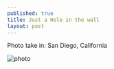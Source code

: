 ```yaml
---
published: true
title: Just a Hole in the wall
layout: post
---
```

Photo take in: San Diego, California

![photo](http://res.cloudinary.com/dijs-design/image/upload/v1449355557/holeInTheWALL_hmzvla.jpg)